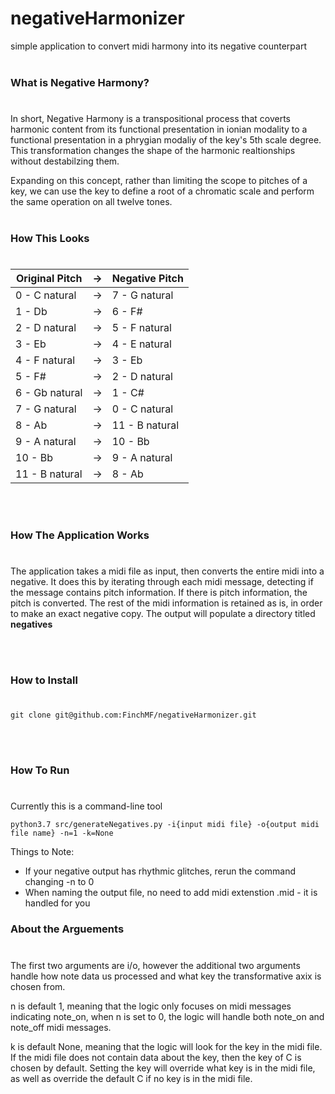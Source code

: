 # negativeHarmonizer
simple application to convert midi harmony into its negative counterpart
<br/><br/>

### What is Negative Harmony?
#
In short, Negative Harmony is a transpositional process that coverts harmonic content from its functional presentation in ionian modality to a functional presentation in a phrygian modaliy of the key's 5th scale degree. This transformation changes the shape of the harmonic realtionships without destabilzing them. 

Expanding on this concept, rather than limiting the scope to pitches of a key, we can use the key to define a root of a chromatic scale and perform the same operation on all twelve tones. 
<br/><br/>

### How This Looks
#


| Original Pitch | -> | Negative Pitch |
-----------------|----|-----------------
| 0 - C natural  | -> | 7 - G natural |
| 1 - Db | -> | 6 - F# |
| 2 - D natural | -> | 5 - F natural |
| 3 - Eb | -> | 4 - E natural |
| 4 - F natural | -> | 3 -  Eb | 
| 5 - F# | -> | 2  - D natural |
| 6 - Gb natural | -> | 1 - C# |
| 7 - G natural | -> | 0 - C natural |
| 8 - Ab | -> | 11 - B natural |
| 9 - A natural | -> | 10 - Bb |
| 10 - Bb | -> | 9 - A natural |
| 11 - B natural | -> | 8 - Ab |

<br/><br/>

### How The Application Works
#
The application takes a midi file as input, then converts the entire midi into a negative. It does this by iterating through each midi message, detecting if the message contains pitch information. If there is pitch information, the pitch is converted. The rest of the midi information is retained as is, in order to make an exact negative copy. The output will populate a directory titled **negatives**

<br/><br/>

### How to Install
#
    git clone git@github.com:FinchMF/negativeHarmonizer.git

<br/><br/>

### How To Run
#
Currently this is a command-line tool

    python3.7 src/generateNegatives.py -i{input midi file} -o{output midi file name} -n=1 -k=None

Things to Note:
- If your negative output has rhythmic glitches, rerun the command changing -n to 0
- When naming the output file, no need to add midi extenstion .mid - it is handled for you

### About the Arguements
#
The first two arguments are i/o, however the additional two arguments handle how note data us processed and what key the transformative axix is chosen from. 

n is default 1, meaning that the logic only focuses on midi messages indicating note_on, when n is set to 0, the logic will handle both note_on and note_off midi messages. 

k is default None, meaning that the logic will look for the key in the midi file. If the midi file does not contain data about the key, then the key of C is chosen by default. Setting the key will override what key is in the midi file, as well as override the default C if no key is in the midi file. 

